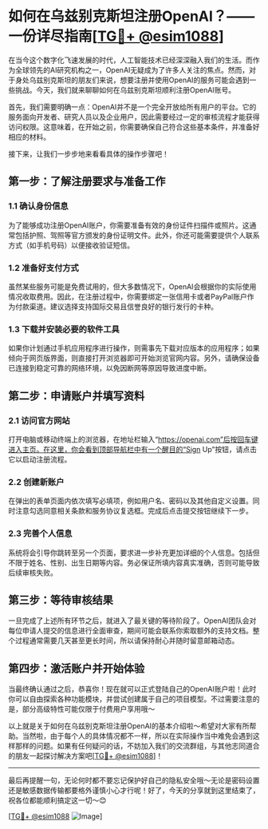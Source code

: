 # 如何在乌兹别克斯坦注册OpenAI？——一份详尽指南[[TG💪+ @esim1088](https://t.me/s/esim1088)]

在当今这个数字化飞速发展的时代，人工智能技术已经深深融入我们的生活。而作为全球领先的AI研究机构之一，OpenAI无疑成为了许多人关注的焦点。然而，对于身处乌兹别克斯坦的朋友们来说，想要注册并使用OpenAI的服务可能会遇到一些挑战。今天，我们就来聊聊如何在乌兹别克斯坦顺利注册OpenAI账号。

首先，我们需要明确一点：OpenAI并不是一个完全开放给所有用户的平台。它的服务面向开发者、研究人员以及企业用户，因此需要经过一定的审核流程才能获得访问权限。这意味着，在开始之前，你需要确保自己符合这些基本条件，并准备好相应的材料。

接下来，让我们一步步地来看看具体的操作步骤吧！

## 第一步：了解注册要求与准备工作

### 1.1 确认身份信息
为了能够成功注册OpenAI账户，你需要准备有效的身份证件扫描件或照片。这通常包括护照、驾照等官方颁发的身份证明文件。此外，你还可能需要提供个人联系方式（如手机号码）以便接收验证短信。

### 1.2 准备好支付方式
虽然某些服务可能是免费试用的，但大多数情况下，OpenAI会根据你的实际使用情况收取费用。因此，在注册过程中，你需要绑定一张信用卡或者PayPal账户作为付款渠道。建议选择支持国际交易且信誉良好的银行发行的卡种。

### 1.3 下载并安装必要的软件工具
如果你计划通过手机应用程序进行操作，则需事先下载对应版本的应用程序；如果倾向于网页版界面，则直接打开浏览器即可开始浏览官网内容。另外，请确保设备已连接到稳定可靠的网络环境，以免因断网等原因导致进度中断。

## 第二步：申请账户并填写资料

### 2.1 访问官方网站
打开电脑或移动终端上的浏览器，在地址栏输入“https://openai.com”后按回车键进入主页。在这里，你会看到顶部导航栏中有一个醒目的“Sign Up”按钮，请点击它以启动注册流程。

### 2.2 创建新账户
在弹出的表单页面内依次填写必填项，例如用户名、密码以及其他自定义设置。同时注意勾选同意相关条款和服务协议复选框。完成后点击提交按钮继续下一步。

### 2.3 完善个人信息
系统将会引导你跳转至另一个页面，要求进一步补充更加详细的个人信息。包括但不限于姓名、性别、出生日期等内容。务必保证所填内容真实准确，否则可能导致后续审核失败。

## 第三步：等待审核结果

一旦完成了上述所有环节之后，就进入了最关键的等待阶段了。OpenAI团队会对每位申请人提交的信息进行全面审查，期间可能会联系你索取额外的支持文档。整个过程通常需要几天甚至更长时间，所以请保持耐心并随时留意邮箱动态。

## 第四步：激活账户并开始体验

当最终确认通过之后，恭喜你！现在就可以正式登陆自己的OpenAI账户啦！此时你可以自由探索各种功能模块，并尝试创建属于自己的项目模型。不过需要注意的是，部分高级特性可能仅限于付费用户享用哦～

以上就是关于如何在乌兹别克斯坦注册OpenAI的基本介绍啦～希望对大家有所帮助。当然啦，由于每个人的具体情况都不一样，所以在实际操作当中难免会遇到这样那样的问题。如果有任何疑问的话，不妨加入我们的交流群组，与其他志同道合的朋友一起探讨解决方案吧[[TG💪+ @esim1088](https://t.me/s/esim1088)]！

---

最后再提醒一句，无论何时都不要忘记保护好自己的隐私安全哦～无论是密码设置还是敏感数据传输都要格外谨慎小心才行呢！好了，今天的分享就到这里结束了，祝各位都能顺利搞定这一切～😊

[[TG💪+ @esim1088](https://t.me/s/esim1088) ![Image](https://i.postimg.cc/4NQfJmqS/Snipaste-2025-05-13-00-14-12.png)]